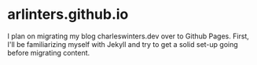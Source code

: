 # arlinters.github.io

I plan on migrating my blog charleswinters.dev over to Github Pages. First, I'll be familiarizing myself with Jekyll and try to get a solid set-up going before migrating content.
